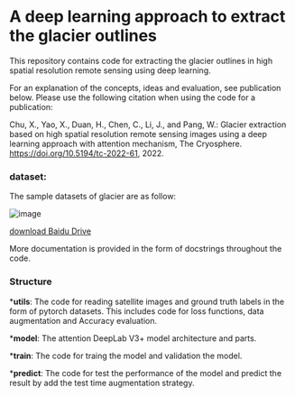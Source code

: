 A deep learning approach to extract the glacier outlines
====
This repository contains code for extracting the glacier outlines in high spatial resolution remote sensing using deep learning. 

For an explanation of the concepts, ideas and evaluation, see publication below. Please use the following citation when using the code for a publication:

Chu, X., Yao, X., Duan, H., Chen, C., Li, J., and Pang, W.: Glacier extraction based on high spatial resolution remote sensing images using a deep learning approach with attention mechanism, The Cryosphere. https://doi.org/10.5194/tc-2022-61, 2022.

### dataset:

The sample datasets of glacier are as follow:

![image](https://user-images.githubusercontent.com/82889935/190320208-8652b4c8-7aa8-42f2-882a-671450248777.png)

[download Baidu Drive](https://pan.baidu.com/s/1P0FFkq3zrIbYfDVTLC_soA?pwd=ctsa )

More documentation is provided in the form of docstrings throughout the code.

### Structure

***utils**: The code for reading satellite images and ground truth labels in the form of pytorch datasets. This includes code for loss functions, data augmentation and Accuracy evaluation.

***model**: The attention DeepLab V3+ model architecture and parts.

***train**: The code for traing the model and validation the model.

***predict**: The code for test the performance of the model and predict the result by add the test time augmentation strategy.

